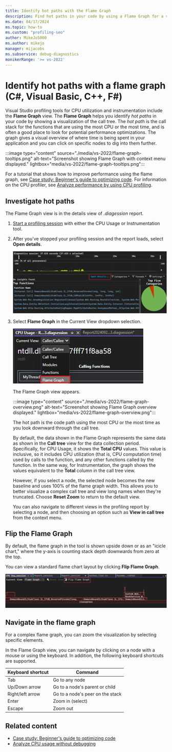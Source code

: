 ```yaml
---
title: Identify hot paths with the Flame Graph
description: Find hot paths in your code by using a Flame Graph for a visual overview of where time is spent in an application and view deeper data for specific nodes.
ms.date: 04/17/2024
ms.topic: how-to
ms.custom: "profiling-seo"
author: MikeJo5000
ms.author: mikejo
manager: mijacobs
ms.subservice: debug-diagnostics
monikerRange: '>= vs-2022'
---
```


# Identify hot paths with a flame graph (C#, Visual Basic, C++, F#)

Visual Studio profiling tools for CPU utilization and instrumentation include the **Flame Graph** view. The **Flame Graph** helps you identify *hot paths* in your code by showing a visualization of the call tree. The *hot path* is the call stack for the functions that are using the most CPU or the most time, and is often a good place to look for potential performance optimizations. The graph gives a visual overview of where time is being spent in your application and you can click on specific nodes to dig into them further.

:::image type="content" source="./media/vs-2022/flame-graph-tooltips.png" alt-text="Screenshot showing Flame Graph with context menu displayed." lightbox="media/vs-2022/flame-graph-tooltips.png":::

For a tutorial that shows how to improve performance using the flame graph, see [Case study: Beginner's guide to optimizing code](../profiling/optimize-code-using-profiling-tools.md). For information on the CPU profiler, see [Analyze performance by using CPU profiling](../profiling/cpu-usage.md).

## Investigate hot paths

The Flame Graph view is in the details view of *.diagession* report. 

1. [Start a profiling session](../profiling/cpu-usage.md#collect-cpu-utilization-data) with either the CPU Usage or Instrumentation tool.

1. After you've stopped your profiling session and the report loads, select **Open details**.

   ![Screenshot showing Open Details selected.](./media/vs-2022/flame-graph-open-details.png "Open details view selected")

1. Select **Flame Graph** in the Current View dropdown selection.

   ![Screenshot showing Flame Graph view selected.](./media/vs-2022/flame-graph-view.png "Flame Graph view selected")

   The Flame Graph view appears.

   :::image type="content" source="./media/vs-2022/flame-graph-overview.png" alt-text="Screenshot showing Flame Graph overview displayed." lightbox="media/vs-2022/flame-graph-overview.png":::

   The hot path is the code path using the most CPU or the most time as you look downward through the call tree.

   By default, the data shown in the Flame Graph represents the same data as shown in the **Call tree** view for the data collection period. Specifically, for CPU Usage, it shows the **Total CPU** values. This value is inclusive, so it includes CPU utilization (that is, CPU computation time) used by calls to the function, and any other functions called by the function. In the same way, for Instrumentation, the graph shows the values equivalent to the **Total** column in the call tree view.

   However, if you select a node, the selected node becomes the new baseline and uses 100% of the flame graph width. This allows you to better visualize a complex call tree and view long names when they're truncated. Choose **Reset Zoom** to return to the default view.

   You can also navigate to different views in the profiling report by selecting a node, and then choosing an option such as **View in call tree** from the context menu.

## Flip the Flame Graph

By default, the flame graph in the tool is shown upside down or as an "icicle chart," where the y-axis is counting stack depth downwards from zero at the top. 

You can view a standard flame chart layout by clicking **Flip Flame Graph**.

![Screenshot showing Flip Flame Graph selected.](./media/vs-2022/flame-graph-flip.png "Flip Flame Graph selected")

## Navigate in the flame graph

For a complex flame graph, you can zoom the visualization by selecting specific elements.

In the Flame Graph view, you can navigate by clicking on a node with a mouse or using the keyboard. In addition, the following keyboard shortcuts are supported.

|Keyboard shortcut|Command|
|-|-|
|Tab|Go to any node|
|Up/Down arrow|Go to a node's parent or child|
|Right/left arrow|Go to a node's peer on the stack|
|Enter|Zoom in (select)|
|Escape|Zoom out|

## Related content

- [Case study: Beginner's guide to optimizing code](../profiling/optimize-code-using-profiling-tools.md)
- [Analyze CPU usage without debugging](../profiling/cpu-usage.md)